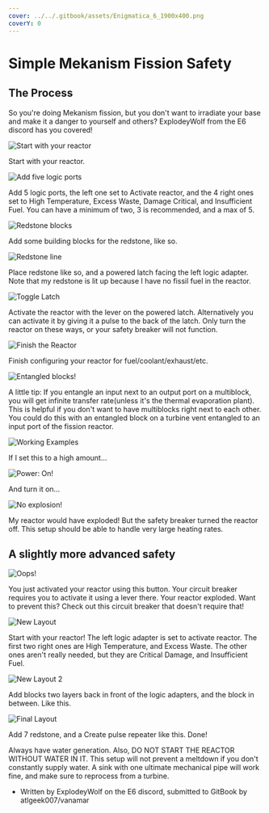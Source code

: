 ```yaml
---
cover: ../../.gitbook/assets/Enigmatica_6_1900x400.png
coverY: 0
---
```


# Simple Mekanism Fission Safety

## The Process

So you're doing Mekanism fission, but you don't want to irradiate your base and make it a danger to yourself and others?  ExplodeyWolf from the E6 discord has you covered!

![Start with your reactor](https://i.imgur.com/1RQ9wtw.png)

Start with your reactor.

![Add five logic ports](https://i.imgur.com/IC2D5mX.png)

Add 5 logic ports, the left one set to Activate reactor, and the 4 right ones set to High Temperature, Excess Waste, Damage Critical, and Insufficient Fuel. You can have a minimum of two, 3 is recommended, and a max of 5.

![Redstone blocks](https://i.imgur.com/VrjnT7J.png)

Add some building blocks for the redstone, like so.

![Redstone line](https://i.imgur.com/dkEjAkD.png)

Place redstone like so, and a powered latch facing the left logic adapter. Note that my redstone is lit up because I have no fissil fuel in the reactor.

![Toggle Latch](https://i.imgur.com/YuZU57s.png)

Activate the reactor with the lever on the powered latch. Alternatively you can activate it by giving it a pulse to the back of the latch. Only turn the reactor on these ways, or your safety breaker will not function.

![Finish the Reactor](https://i.imgur.com/UCk5SnL.png)

Finish configuring your reactor for fuel/coolant/exhaust/etc.

![Entangled blocks!](https://i.imgur.com/yNxndBU.png)

A little tip: If you entangle an input next to an output port on a multiblock, you will get infinite transfer rate(unless it's the thermal evaporation plant). This is helpful if you don't want to have multiblocks right next to each other. You could do this with an entangled block on a turbine vent entangled to an input port of the fission reactor.

![Working Examples](https://i.imgur.com/H408Nxs.png)

If I set this to a high amount...

![Power: On!](https://i.imgur.com/BuGAzMQ.png)

And turn it on...

![No explosion!](https://i.imgur.com/FhlDdT2.png)

My reactor would have exploded! But the safety breaker turned the reactor off. This setup should be able to handle very large heating rates.

## A slightly more advanced safety

![Oops!](https://i.imgur.com/6FY4caS.png)

You just activated your reactor using this button. Your circuit breaker requires you to   activate it using a lever there. Your reactor exploded. Want to prevent this? Check out this circuit breaker that doesn't require that!

![New Layout](https://i.imgur.com/HkcOTFE.png)

Start with your reactor! The left logic adapter is set to activate reactor. The first two right ones are High Temperature, and Excess Waste. The other ones aren't really needed, but they are Critical Damage, and Insufficient Fuel.

![New Layout 2](https://i.imgur.com/kypUO2x.png)

Add blocks two layers back in front of the logic adapters, and the block in between. Like this.

![Final Layout](https://i.imgur.com/wXLjnKp.png)

Add 7 redstone, and a Create pulse repeater like this. Done! 

Always have water generation. Also, DO NOT START THE REACTOR WITHOUT WATER IN IT. This setup will not prevent a meltdown if you don't constantly supply water. A sink with one ultimate mechanical pipe will work fine, and make sure to reprocess from a turbine. 



- Written by ExplodeyWolf on the E6 discord, submitted to GitBook by atlgeek007/vanamar